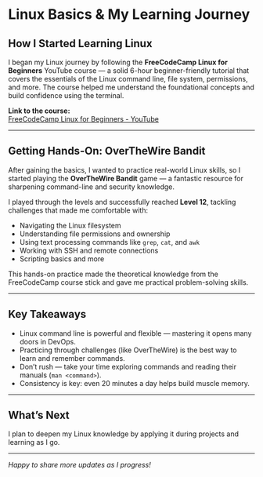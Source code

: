 # Linux Basics & My Learning Journey

## How I Started Learning Linux

I began my Linux journey by following the **FreeCodeCamp Linux for Beginners** YouTube course — a solid 6-hour beginner-friendly tutorial that covers the essentials of the Linux command line, file system, permissions, and more. The course helped me understand the foundational concepts and build confidence using the terminal.

**Link to the course:**  
[FreeCodeCamp Linux for Beginners - YouTube](https://www.youtube.com/watch?v=ZtqBQ68cfJc)

---

## Getting Hands-On: OverTheWire Bandit

After gaining the basics, I wanted to practice real-world Linux skills, so I started playing the **OverTheWire Bandit** game — a fantastic resource for sharpening command-line and security knowledge.

I played through the levels and successfully reached **Level 12**, tackling challenges that made me comfortable with:

- Navigating the Linux filesystem  
- Understanding file permissions and ownership  
- Using text processing commands like `grep`, `cat`, and `awk`  
- Working with SSH and remote connections  
- Scripting basics and more  

This hands-on practice made the theoretical knowledge from the FreeCodeCamp course stick and gave me practical problem-solving skills.

---

## Key Takeaways

- Linux command line is powerful and flexible — mastering it opens many doors in DevOps.  
- Practicing through challenges (like OverTheWire) is the best way to learn and remember commands.  
- Don’t rush — take your time exploring commands and reading their manuals (`man <command>`).  
- Consistency is key: even 20 minutes a day helps build muscle memory.

---

## What’s Next

I plan to deepen my Linux knowledge by applying it during projects and learning as I go.

---

*Happy to share more updates as I progress!*

